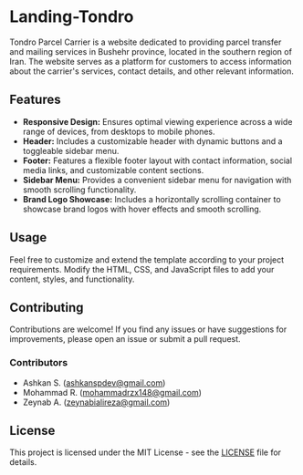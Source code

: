 # Landing-Tondro
Tondro Parcel Carrier is a website dedicated to providing parcel transfer and mailing services in Bushehr province, located in the southern region of Iran. The website serves as a platform for customers to access information about the carrier's services, contact details, and other relevant information.

## Features

- **Responsive Design:** Ensures optimal viewing experience across a wide range of devices, from desktops to mobile phones.
- **Header:** Includes a customizable header with dynamic buttons and a toggleable sidebar menu.
- **Footer:** Features a flexible footer layout with contact information, social media links, and customizable content sections.
- **Sidebar Menu:** Provides a convenient sidebar menu for navigation with smooth scrolling functionality.
- **Brand Logo Showcase:** Includes a horizontally scrolling container to showcase brand logos with hover effects and smooth scrolling.

## Usage

Feel free to customize and extend the template according to your project requirements. Modify the HTML, CSS, and JavaScript files to add your content, styles, and functionality.

## Contributing

Contributions are welcome! If you find any issues or have suggestions for improvements, please open an issue or submit a pull request.

### Contributors

- Ashkan S. (ashkanspdev@gmail.com)
- Mohammad R. (mohammadrzx148@gmail.com)
- Zeynab A. (zeynabialireza@gmail.com)

## License

This project is licensed under the MIT License - see the [LICENSE](LICENSE) file for details.

